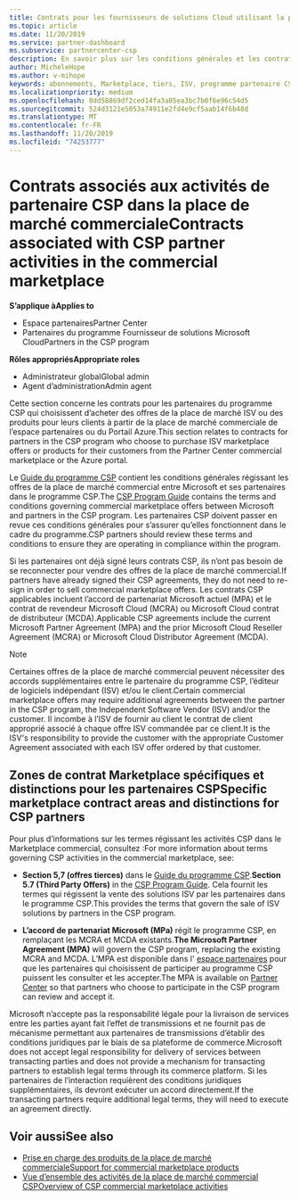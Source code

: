 ```yaml
---
title: Contrats pour les fournisseurs de solutions Cloud utilisant la place de marché commerciale | Espace partenaires
ms.topic: article
ms.date: 11/20/2019
ms.service: partner-dashboard
ms.subservice: partnercenter-csp
description: En savoir plus sur les conditions générales et les contrats relatifs aux abonnements à des produits ISV tiers achetés par des partenaires CSP dans la place de marché commerciale.
author: MicheleHope
ms.author: v-mihope
keywords: abonnements, Marketplace, tiers, ISV, programme partenaire CSP, contrats, vendre, acheter,
ms.localizationpriority: medium
ms.openlocfilehash: 8dd58869df2ced14fa3a05ea3bc7b0f6e96c54d5
ms.sourcegitcommit: 524d3121e5053a74911e2fd4e9cf5aab14f6b48d
ms.translationtype: MT
ms.contentlocale: fr-FR
ms.lasthandoff: 11/20/2019
ms.locfileid: "74253777"
---
```

# <a name="contracts-associated-with-csp-partner-activities-in-the-commercial-marketplace"></a><span data-ttu-id="dc441-104">Contrats associés aux activités de partenaire CSP dans la place de marché commerciale</span><span class="sxs-lookup"><span data-stu-id="dc441-104">Contracts associated with CSP partner activities in the commercial marketplace</span></span>

<span data-ttu-id="dc441-105">**S’applique à**</span><span class="sxs-lookup"><span data-stu-id="dc441-105">**Applies to**</span></span>

- <span data-ttu-id="dc441-106">Espace partenaires</span><span class="sxs-lookup"><span data-stu-id="dc441-106">Partner Center</span></span>
- <span data-ttu-id="dc441-107">Partenaires du programme Fournisseur de solutions Microsoft Cloud</span><span class="sxs-lookup"><span data-stu-id="dc441-107">Partners in the CSP program</span></span>

<span data-ttu-id="dc441-108">**Rôles appropriés**</span><span class="sxs-lookup"><span data-stu-id="dc441-108">**Appropriate roles**</span></span>

- <span data-ttu-id="dc441-109">Administrateur global</span><span class="sxs-lookup"><span data-stu-id="dc441-109">Global admin</span></span>
- <span data-ttu-id="dc441-110">Agent d’administration</span><span class="sxs-lookup"><span data-stu-id="dc441-110">Admin agent</span></span>

<span data-ttu-id="dc441-111">Cette section concerne les contrats pour les partenaires du programme CSP qui choisissent d’acheter des offres de la place de marché ISV ou des produits pour leurs clients à partir de la place de marché commerciale de l’espace partenaires ou du Portail Azure.</span><span class="sxs-lookup"><span data-stu-id="dc441-111">This section relates to contracts for partners in the CSP program who choose to purchase ISV marketplace offers or products for their customers from the Partner Center commercial marketplace or the Azure portal.</span></span>

<span data-ttu-id="dc441-112">Le [Guide du programme CSP](https://go.microsoft.com/fwlink/p/?LinkId=617100) contient les conditions générales régissant les offres de la place de marché commercial entre Microsoft et ses partenaires dans le programme CSP.</span><span class="sxs-lookup"><span data-stu-id="dc441-112">The [CSP Program Guide](https://go.microsoft.com/fwlink/p/?LinkId=617100) contains the terms and conditions governing commercial marketplace offers between Microsoft and partners in the CSP program.</span></span> <span data-ttu-id="dc441-113">Les partenaires CSP doivent passer en revue ces conditions générales pour s’assurer qu’elles fonctionnent dans le cadre du programme.</span><span class="sxs-lookup"><span data-stu-id="dc441-113">CSP partners should review these terms and conditions to ensure they are operating in compliance within the program.</span></span>  

<span data-ttu-id="dc441-114">Si les partenaires ont déjà signé leurs contrats CSP, ils n’ont pas besoin de se reconnecter pour vendre des offres de la place de marché commercial.</span><span class="sxs-lookup"><span data-stu-id="dc441-114">If partners have already signed their CSP agreements, they do not need to re-sign in order to sell commercial marketplace offers.</span></span> <span data-ttu-id="dc441-115">Les contrats CSP applicables incluent l’accord de partenariat Microsoft actuel (MPA) et le contrat de revendeur Microsoft Cloud (MCRA) ou Microsoft Cloud contrat de distributeur (MCDA).</span><span class="sxs-lookup"><span data-stu-id="dc441-115">Applicable CSP agreements include the current Microsoft Partner Agreement (MPA) and the prior Microsoft Cloud Reseller Agreement (MCRA) or Microsoft Cloud Distributor Agreement (MCDA).</span></span>

>[!NOTE]
> <span data-ttu-id="dc441-116">Certaines offres de la place de marché commercial peuvent nécessiter des accords supplémentaires entre le partenaire du programme CSP, l’éditeur de logiciels indépendant (ISV) et/ou le client.</span><span class="sxs-lookup"><span data-stu-id="dc441-116">Certain commercial marketplace offers may require additional agreements between the partner in the CSP program, the Independent Software Vendor (ISV) and/or the customer.</span></span> <span data-ttu-id="dc441-117">Il incombe à l’ISV de fournir au client le contrat de client approprié associé à chaque offre ISV commandée par ce client.</span><span class="sxs-lookup"><span data-stu-id="dc441-117">It is the ISV's responsibility to provide the customer with the appropriate Customer Agreement associated with each ISV offer ordered by that customer.</span></span>

## <a name="specific-marketplace-contract-areas-and-distinctions-for-csp-partners"></a><span data-ttu-id="dc441-118">Zones de contrat Marketplace spécifiques et distinctions pour les partenaires CSP</span><span class="sxs-lookup"><span data-stu-id="dc441-118">Specific marketplace contract areas and distinctions for CSP partners</span></span>

<span data-ttu-id="dc441-119">Pour plus d’informations sur les termes régissant les activités CSP dans le Marketplace commercial, consultez :</span><span class="sxs-lookup"><span data-stu-id="dc441-119">For more information about terms governing CSP activities in the commercial marketplace, see:</span></span>

- <span data-ttu-id="dc441-120">**Section 5,7 (offres tierces)** dans le [Guide du programme CSP](https://go.microsoft.com/fwlink/p/?LinkId=617100).</span><span class="sxs-lookup"><span data-stu-id="dc441-120">**Section 5.7 (Third Party Offers)** in the [CSP Program Guide](https://go.microsoft.com/fwlink/p/?LinkId=617100).</span></span> <span data-ttu-id="dc441-121">Cela fournit les termes qui régissent la vente des solutions ISV par les partenaires dans le programme CSP.</span><span class="sxs-lookup"><span data-stu-id="dc441-121">This provides the terms that govern the sale of ISV solutions by partners in the CSP program.</span></span>

- <span data-ttu-id="dc441-122">**L’accord de partenariat Microsoft (MPa)** régit le programme CSP, en remplaçant les MCRA et MCDA existants.</span><span class="sxs-lookup"><span data-stu-id="dc441-122">**The Microsoft Partner Agreement (MPA)** will govern the CSP program, replacing the existing MCRA and MCDA.</span></span> <span data-ttu-id="dc441-123">L’MPA est disponible dans l' [espace partenaires](https://partner.microsoft.com/pcv/dashboard/overview) pour que les partenaires qui choisissent de participer au programme CSP puissent les consulter et les accepter.</span><span class="sxs-lookup"><span data-stu-id="dc441-123">The MPA is available on [Partner Center](https://partner.microsoft.com/pcv/dashboard/overview) so that partners who choose to participate in the CSP program can review and accept it.</span></span>
  
<span data-ttu-id="dc441-124">Microsoft n’accepte pas la responsabilité légale pour la livraison de services entre les parties ayant fait l’effet de transmissions et ne fournit pas de mécanisme permettant aux partenaires de transmissions d’établir des conditions juridiques par le biais de sa plateforme de commerce.</span><span class="sxs-lookup"><span data-stu-id="dc441-124">Microsoft does not accept legal responsibility for delivery of services between transacting parties and does not provide a mechanism for transacting partners to establish legal terms through its commerce platform.</span></span> <span data-ttu-id="dc441-125">Si les partenaires de l’interaction requièrent des conditions juridiques supplémentaires, ils devront exécuter un accord directement.</span><span class="sxs-lookup"><span data-stu-id="dc441-125">If the transacting partners require additional legal terms, they will need to execute an agreement directly.</span></span>

## <a name="see-also"></a><span data-ttu-id="dc441-126">Voir aussi</span><span class="sxs-lookup"><span data-stu-id="dc441-126">See also</span></span>

- [<span data-ttu-id="dc441-127">Prise en charge des produits de la place de marché commerciale</span><span class="sxs-lookup"><span data-stu-id="dc441-127">Support for commercial marketplace products</span></span>](csp-commercial-marketplace-support.md)
- [<span data-ttu-id="dc441-128">Vue d’ensemble des activités de la place de marché commercial CSP</span><span class="sxs-lookup"><span data-stu-id="dc441-128">Overview of CSP commercial marketplace activities</span></span>](csp-commercial-marketplace-overview.md)
